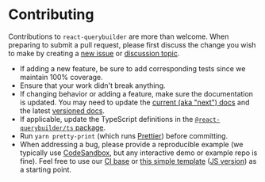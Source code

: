 # Contributing

Contributions to `react-querybuilder` are more than welcome. When preparing to submit a pull request, please first discuss the change you wish to make by creating a [new issue](https://github.com/react-querybuilder/react-querybuilder/issues/new) or [discussion topic](https://github.com/react-querybuilder/react-querybuilder/discussions/new).

- If adding a new feature, be sure to add corresponding tests since we maintain 100% coverage.
- Ensure that your work didn't break anything.
- If changing behavior or adding a feature, make sure the documentation is updated. You may need to update the [current (aka "next") docs](https://github.com/react-querybuilder/react-querybuilder/tree/main/website/docs) and the latest [versioned docs](https://github.com/react-querybuilder/react-querybuilder/tree/main/website/versioned_docs).
- If applicable, update the TypeScript definitions in the [`@react-querybuilder/ts` package](https://github.com/react-querybuilder/react-querybuilder/tree/main/packages/ts).
- Run `yarn pretty-print` (which runs [Prettier](https://prettier.io/)) before committing.
- When addressing a bug, please provide a reproducible example (we typically use [CodeSandbox](https://codesandbox.io), but any interactive demo or example repo is fine). Feel free to use our [CI base](https://codesandbox.io/p/sandbox/github/react-querybuilder/react-querybuilder/tree/main/examples/ci) or [this simple template](https://codesandbox.io/p/sandbox/github/react-querybuilder/react-querybuilder/tree/main/examples/basic-ts) ([JS version](https://codesandbox.io/p/sandbox/github/react-querybuilder/react-querybuilder/tree/main/examples/basic)) as a starting point.
